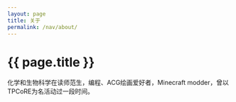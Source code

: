 ```yaml
---
layout: page
title: 关于
permalink: /nav/about/
---
```


# {{ page.title }}

化学和生物科学在读师范生，编程、ACG绘画爱好者，Minecraft modder，曾以TPCoRE为名活动过一段时间。
